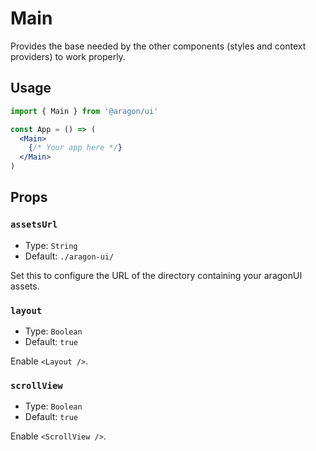 # Main

Provides the base needed by the other components (styles and context providers) to work properly.

## Usage

```jsx
import { Main } from '@aragon/ui'

const App = () => (
  <Main>
    {/* Your app here */}
  </Main>
)
```

## Props

### `assetsUrl`

- Type: `String`
- Default: `./aragon-ui/`

Set this to configure the URL of the directory containing your aragonUI assets.

### `layout`

- Type: `Boolean`
- Default: `true`

Enable `<Layout />`.

### `scrollView`

- Type: `Boolean`
- Default: `true`

Enable `<ScrollView />`.
